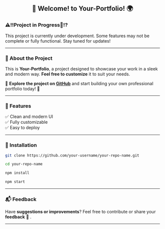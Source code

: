 <h2 align="center">👋 Welcome! to Your-Portfolio! 🌍</h2>

### ⚠️‼️Project in Progress🛑⁉️
This project is currently under development. Some features may not be complete or fully functional. Stay tuned for updates!

---

### 🔹 About the Project  
This is **Your-Portfolio**, a project designed to showcase your work in a sleek and modern way. **Feel free to customize** it to suit your needs.

🚀 **Explore the project on [GitHub](https://github.com/your-username/your-repo-name)** and start building your own professional portfolio today! 🚀

---

### 🔧 Features  
✅ Clean and modern UI  
✅ Fully customizable  
✅ Easy to deploy  

---

### 📌 Installation  
```bash
git clone https://github.com/your-username/your-repo-name.git
```

```bash
cd your-repo-name
```

```bash  
npm install
```

```bash  
npm start  
```

---

### 📬 Feedback
Have **suggestions or improvements**? Feel free to contribute or share your **feedback** 📩 . 

---

